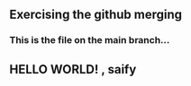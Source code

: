 ## Exercising the github merging


### This is the file on the main branch...

## HELLO WORLD! , saify